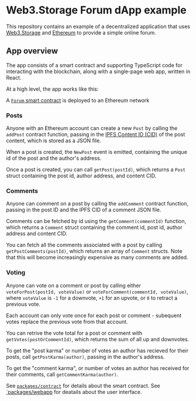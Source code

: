 # Web3.Storage Forum dApp example

This repository contains an example of a decentralized application that uses [Web3.Storage](https://web3.storage) and [Ethereum](https://ethereum.org) to provide a simple online forum.

## App overview

The app consists of a smart contract and supporting TypeScript code for interacting with the blockchain, along with a single-page web app, written in React.

At a high level, the app works like this:

A [`Forum` smart contract][src-forum-sol] is deployed to an Ethereum network

### Posts

Anyone with an Ethereum account can create a new `Post` by calling the `addPost` contract function, passing in the [IPFS Content ID (CID)][ipfs-docs-cid] of the post content, which is stored as a JSON file.

When a post is created, the `NewPost` event is emitted, containing the unique id of the post and the author's address.

Once a post is created, you can call `getPost(postId)`, which returns a `Post` struct containing the post id, author address, and content CID.

### Comments

Anyone can comment on a post by calling the `addComment` contract function, passing in the post ID and the IPFS CID of a comment JSON file.

Comments can be fetched by id using the `getComment(commentId)` function, which returns a `Comment` struct containing the comment id, post id, author address and content CID.

You can fetch all the comments associated with a post by calling `getPostComments(postId)`, which returns an array of `Comment` structs. Note that this will become increasingly expensive as many comments are added.

### Voting

Anyone can vote on a comment or post by calling either `voteForPost(postId, voteValue)` or `voteForComment(commentId, voteValue)`, where `voteValue` is `-1` for a downvote, `+1` for an upvote, or `0` to retract a previous vote.

Each account can only vote once for each post or comment - subequent votes replace the previous vote from that account.

You can retrive the vote total for a post or comment with `getVotes(postOrCommentId)`, which returns the sum of all up and downvotes.

To get the "post karma" or number of votes an author has recieved for their posts, call `getPostKarma(author)`, passing in the author's address.

To get the "comment karma", or number of votes an author has received for their comments, call `getCommentKarma(author)`.

See [`packages/contract`](./packages/contract/README.md) for details about the smart contract.
See [`packages/webapp](./packages/webapp/README.md) for deatails about the user interface.


[src-forum-sol]: ./packages/contract/contracts/Forum.sol

[ipfs-docs-cid]: https://docs.ipfs.io/concepts/content-addressing/
